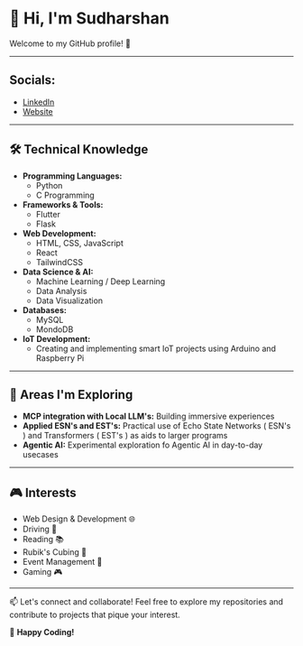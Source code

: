 # 👋 Hi, I'm Sudharshan

Welcome to my GitHub profile! 🚀  

---

## Socials:
- [LinkedIn]("[https://linkedin.com](https://www.linkedin.com/in/sudharshan-m-prabhu-384a421b9)")
- [Website]("https://sudharshan.in")

---

## 🛠️ Technical Knowledge  
- **Programming Languages:**  
  - Python  
  - C Programming  
- **Frameworks & Tools:**  
  - Flutter  
  - Flask  
- **Web Development:**  
  - HTML, CSS, JavaScript
  - React
  - TailwindCSS
- **Data Science & AI:**  
  - Machine Learning / Deep Learning  
  - Data Analysis
  - Data Visualization  
- **Databases:**  
  - MySQL
  - MondoDB
- **IoT Development:**  
  - Creating and implementing smart IoT projects using Arduino and Raspberry Pi  

---

## 🌱 Areas I'm Exploring  
- **MCP integration with Local LLM's:** Building immersive experiences  
- **Applied ESN's and EST's:** Practical use of Echo State Networks ( ESN's ) and Transformers ( EST's ) as aids to larger programs   
- **Agentic AI:** Experimental exploration fo Agentic AI in day-to-day usecases  

---

## 🎮 Interests  
- Web Design & Development 🌐  
- Driving 🚗  
- Reading 📚  
- Rubik's Cubing 🧩  
- Event Management 🎉  
- Gaming 🎮  

---

📫 Let's connect and collaborate! Feel free to explore my repositories and contribute to projects that pique your interest.  

🌟 **Happy Coding!**  
